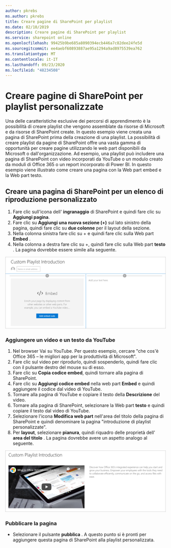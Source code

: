 ```yaml
---
author: pkrebs
ms.author: pkrebs
title: Creare pagine di SharePoint per playlist
ms.date: 02/10/2019
description: Creare pagine di SharePoint per playlist
ms.service: sharepoint online
ms.openlocfilehash: 99425b9be685a8090394ecb446a7c82dee24fe5d
ms.sourcegitcommit: ee4aebf60893887ae95a1294a9ad8975539ea762
ms.translationtype: MT
ms.contentlocale: it-IT
ms.lasthandoff: 09/23/2020
ms.locfileid: "48234508"
---
```

# <a name="create-sharepoint-pages-for-custom-playlists"></a>Creare pagine di SharePoint per playlist personalizzate

Una delle caratteristiche esclusive dei percorsi di apprendimento è la possibilità di creare playlist che vengono assemblate da risorse di Microsoft e da risorse di SharePoint create. In questo esempio viene creata una pagina di SharePoint prima della creazione di una playlist. La possibilità di creare playlist da pagine di SharePoint offre una vasta gamma di opportunità per creare pagine utilizzando le web part disponibili da Microsoft o dall'organizzazione. Ad esempio, una playlist può includere una pagina di SharePoint con video incorporati da YouTube o un modulo creato da moduli di Office 365 o un report incorporato di Power BI. In questo esempio viene illustrato come creare una pagina con la Web part embed e la Web part testo.  

## <a name="create-a-sharepoint-page-for-a-custom-playlist"></a>Creare una pagina di SharePoint per un elenco di riproduzione personalizzato

1. Fare clic sull'icona dell' **ingranaggio** di SharePoint e quindi fare clic su **Aggiungi pagina**.
2. Fare clic su **Aggiungi una nuova sezione (+)** sul lato sinistro della pagina, quindi fare clic su **due colonne** per il layout della sezione.
3. Nella colonna sinistra fare clic su + e quindi fare clic sulla Web part **Embed** . 
4. Nella colonna a destra fare clic su +, quindi fare clic sulla Web part **testo** . La pagina dovrebbe essere simile alla seguente.

![cg-pagenewstart.png](media/cg-pagenewstart.png)

### <a name="add-a-video-and-text-from-youtube"></a>Aggiungere un video e un testo da YouTube

1. Nel browser Vai su YouTube. Per questo esempio, cercare "che cos'è Office 365 – le migliori app per la produttività di Microsoft".
2. Fare clic sul video per riprodurlo, quindi sospenderlo, quindi fare clic con il pulsante destro del mouse su di esso. 
3. Fare clic su **Copia codice embed**, quindi tornare alla pagina di SharePoint. 
4. Fare clic su **Aggiungi codice embed** nella web part **Embed** e quindi aggiungere il codice dal video di YouTube.
5. Tornare alla pagina di YouTube e copiare il testo della **Descrizione** del video. 
6. Tornare alla pagina di SharePoint, selezionare la Web part **testo** e quindi copiare il testo dal video di YouTube.
7. Selezionare l'icona **Modifica web part** nell'area del titolo della pagina di SharePoint e quindi denominare la pagina "introduzione di playlist personalizzate". 
8. Per **layout**, selezionare **pianura**, quindi riquadro delle proprietà dell' **area del titolo** . La pagina dovrebbe avere un aspetto analogo al seguente. 

![cg-pagenewfinish.png](media/cg-pagenewfinish.png)

### <a name="publish-the-page"></a>Pubblicare la pagina

- Selezionare il pulsante **pubblica** . A questo punto si è pronti per aggiungere questa pagina di SharePoint alla playlist personalizzata. 